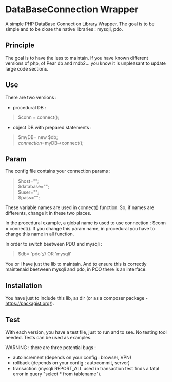# DataBaseConnection Wrapper #

A simple PHP DataBase Connection Library Wrapper. 
The goal is to be simple and to be close the native libraries : mysqli, pdo.

## Principle ##
 
 The goal is to have the less to maintain. If you have known different versions of php, of Pear db and mdb2... you know it is unpleasant to update large code sections.

## Use ##

There are two versions :
 
  - procedural DB : 

> $conn = connect(); 

  - object DB with prepared statements : 
> $myDB= new $db;  
> $connection=$myDB->connect();
 
## Param ##

The config file contains your connection params :
> $host="";  
> $database="";  
> $user="";  
> $pass="";  

These variable names are used in connect() function. So, if names are differents, change it in these two places.

In the procedural example, a global name is used to use connection : $conn = connect(). If you change this param name, in procedural you have to change this name in all function.

In order to switch beetween PDO and mysqli :
> $db= 'pdo';// OR 'mysqli'
 
You or i have  just the lib to maintain. And to ensure this is correctly maintenaid beetween mysqli and pdo, in POO there is an interface.
 
## Installation ##
 
 You have just to include this lib, as dir (or as a composer package - https://packagist.org/).
 
## Test ##
 
 With each version, you have a test file, just to run and to see. No testing tool needed. Tests can be used as examples.   
 
WARNING : there are three potential bugs :

- autoincrement (depends on your config : browser, VPN)
- rollback (depends on your config : autocommit, server)
- transaction (mysqli REPORT_ALL used in transaction test finds a fatal error in query "select * from tablename").